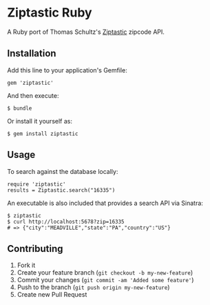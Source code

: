# Ziptastic Ruby
A Ruby port of Thomas Schultz's [Ziptastic](https://github.com/daspecster/ziptastic) zipcode API.

## Installation

Add this line to your application's Gemfile:

    gem 'ziptastic'

And then execute:

    $ bundle

Or install it yourself as:

    $ gem install ziptastic

## Usage
To search against the database locally:

    require 'ziptastic'
    results = Ziptastic.search("16335")
    
An executable is also included that provides a search API via Sinatra:

    $ ziptastic
    $ curl http://localhost:5678?zip=16335
    # => {"city":"MEADVILLE","state":"PA","country":"US"}

## Contributing

1. Fork it
2. Create your feature branch (`git checkout -b my-new-feature`)
3. Commit your changes (`git commit -am 'Added some feature'`)
4. Push to the branch (`git push origin my-new-feature`)
5. Create new Pull Request

